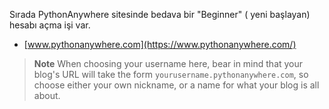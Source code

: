 Sırada PythonAnywhere sitesinde bedava bir "Beginner" ( yeni başlayan) hesabı açma işi var.

* [www.pythonanywhere.com](https://www.pythonanywhere.com/)

> **Note** When choosing your username here, bear in mind that your blog's URL will take the form `yourusername.pythonanywhere.com`, so choose either your own nickname, or a name for what your blog is all about.